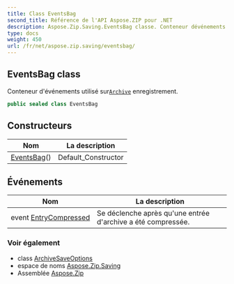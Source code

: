 ```yaml
---
title: Class EventsBag
second_title: Référence de l'API Aspose.ZIP pour .NET
description: Aspose.Zip.Saving.EventsBag classe. Conteneur dévénements utilisé surArchive enregistrement.
type: docs
weight: 450
url: /fr/net/aspose.zip.saving/eventsbag/
---
```

## EventsBag class

Conteneur d'événements utilisé sur[`Archive`](../../aspose.zip/archive/) enregistrement.

```csharp
public sealed class EventsBag
```

## Constructeurs

| Nom | La description |
| --- | --- |
| [EventsBag](eventsbag/)() | Default_Constructor |

## Événements

| Nom | La description |
| --- | --- |
| event [EntryCompressed](../../aspose.zip.saving/eventsbag/entrycompressed/) | Se déclenche après qu'une entrée d'archive a été compressée. |

### Voir également

* class [ArchiveSaveOptions](../archivesaveoptions/)
* espace de noms [Aspose.Zip.Saving](../../aspose.zip.saving/)
* Assemblée [Aspose.Zip](../../)


